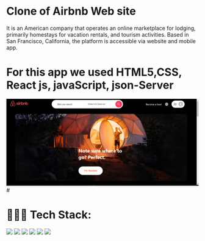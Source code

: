 # Clone of Airbnb Web site
It is an American company that operates an online marketplace for lodging, primarily homestays for vacation rentals, and tourism activities. Based in San Francisco, California, the platform is accessible via website and mobile app.
# For this app we used HTML5,CSS, React js, javaScript, json-Server

<img src="https://github.com/Satya12325/Airbnb-Clone/blob/master/Screenshot%20(25).png?raw=true"/>
#<h1> 🧑🏻‍💻 Tech Stack: </h1>
<p>
  <img src="https://img.icons8.com/external-tal-revivo-shadow-tal-revivo/90/000000/external-html-5-is-a-software-solution-stack-that-defines-the-properties-and-behaviors-of-web-page-logo-shadow-tal-revivo.png"/>
  <img src="https://img.icons8.com/color/96/000000/css3.png"/>
  <img src="https://img.icons8.com/color/96/000000/javascript--v2.png"/>
  <img src="https://img.icons8.com/external-tal-revivo-color-tal-revivo/96/000000/external-react-a-javascript-library-for-building-user-interfaces-logo-color-tal-revivo.png"/>
<img src="https://img.icons8.com/color/96/000000/redux.png"/>
  <img src="https://img.icons8.com/color/96/000000/json-download.png"/>

</p>
